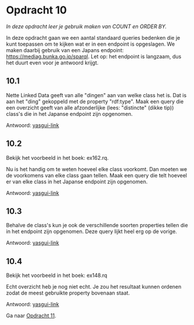 # Opdracht 10
_In deze opdracht leer je gebruik maken van COUNT en ORDER BY._

In deze opdracht gaan we een aantal standaard queries bedenken die je kunt toepassen om te kijken wat er in een endpoint is opgeslagen. We maken daarbij gebruik van een Japans endpoint: 
https://mediag.bunka.go.jp/sparql. Let op: het endpoint is langzaam, dus het duurt even voor je antwoord krijgt.

## 10.1 

Nette Linked Data geeft van alle "dingen" aan van welke class het is. Dat is aan het "ding" gekoppeld met de property "rdf:type". Maak een query die een overzicht geeft van alle afzonderlijke (lees: "distincte" (dikke tip)) class's die in het Japanse endpoint zijn opgenomen.

Antwoord: [yasgui-link](https://yasgui.triply.cc/?query=PREFIX%20rdf%3A%20%3Chttp%3A%2F%2Fwww.w3.org%2F1999%2F02%2F22-rdf-syntax-ns%23%3E%0APREFIX%20rdfs%3A%20%3Chttp%3A%2F%2Fwww.w3.org%2F2000%2F01%2Frdf-schema%23%3E%0ASELECT%20*%20WHERE%20%7B%0A%20%20%3Fsub%20%3Fpred%20%3Fobj%20.%0A%7D%20%0ALIMIT%2010&endpoint=http%3A%2F%2Fldf.fi%2Fmufi%2Fsparql#query=PREFIX%20rdf%3A%20%3Chttp%3A%2F%2Fwww.w3.org%2F1999%2F02%2F22-rdf-syntax-ns%23%3E%0ASELECT%20DISTINCT%20%3Fclass%20WHERE%20%7B%0A%20%20%3Fsub%20rdf%3Atype%20%3Fclass%20.%0A%7D%20&endpoint=https%3A%2F%2Fmediag.bunka.go.jp%2Fsparql&requestMethod=POST&tabTitle=Query&headers=%7B%7D&contentTypeConstruct=application%2Fn-triples%2C*%2F*%3Bq%3D0.9&contentTypeSelect=application%2Fsparql-results%2Bjson%2C*%2F*%3Bq%3D0.9&outputFormat=table)

## 10.2 
Bekijk het voorbeeld in het boek: ex162.rq.

Nu is het handig om te weten hoeveel elke class voorkomt. Dan moeten we de voorkomens van elke class gaan tellen. Maak een query die telt hoeveel er van elke class in het Japanse endpoint zijn opgenomen.

Antwoord: [yasgui-link](https://yasgui.triply.cc/?query=PREFIX%20rdf%3A%20%3Chttp%3A%2F%2Fwww.w3.org%2F1999%2F02%2F22-rdf-syntax-ns%23%3E%0APREFIX%20rdfs%3A%20%3Chttp%3A%2F%2Fwww.w3.org%2F2000%2F01%2Frdf-schema%23%3E%0ASELECT%20*%20WHERE%20%7B%0A%20%20%3Fsub%20%3Fpred%20%3Fobj%20.%0A%7D%20%0ALIMIT%2010&endpoint=http%3A%2F%2Fldf.fi%2Fmufi%2Fsparql#query=PREFIX%20rdf%3A%20%3Chttp%3A%2F%2Fwww.w3.org%2F1999%2F02%2F22-rdf-syntax-ns%23%3E%0ASELECT%20%3Fclass%20(COUNT(%3Fclass)%20AS%20%3FclassCount)%20WHERE%20%7B%0A%20%20%3Fsub%20rdf%3Atype%20%3Fclass%20.%0A%7D%20%0AGROUP%20BY%20%3Fclass&endpoint=https%3A%2F%2Fmediag.bunka.go.jp%2Fsparql&requestMethod=POST&tabTitle=Query%201&headers=%7B%7D&contentTypeConstruct=application%2Fn-triples%2C*%2F*%3Bq%3D0.9&contentTypeSelect=application%2Fsparql-results%2Bjson%2C*%2F*%3Bq%3D0.9&outputFormat=table)

## 10.3
Behalve de class's kun je ook de verschillende soorten properties tellen die in het endpoint zijn opgenomen. Deze query lijkt heel erg op de vorige.

Antwoord: [yasgui-link](https://yasgui.triply.cc/?query=PREFIX%20rdf%3A%20%3Chttp%3A%2F%2Fwww.w3.org%2F1999%2F02%2F22-rdf-syntax-ns%23%3E%0APREFIX%20rdfs%3A%20%3Chttp%3A%2F%2Fwww.w3.org%2F2000%2F01%2Frdf-schema%23%3E%0ASELECT%20*%20WHERE%20%7B%0A%20%20%3Fsub%20%3Fpred%20%3Fobj%20.%0A%7D%20%0ALIMIT%2010&endpoint=http%3A%2F%2Fldf.fi%2Fmufi%2Fsparql#query=SELECT%20%3Fpred%20(COUNT(%3Fpred)%20AS%20%3FpredCount)%20WHERE%20%7B%0A%20%20%3Fsub%20%3Fpred%20%3Fobj%20.%0A%7D%20%0AGROUP%20BY%20%3Fpred&endpoint=https%3A%2F%2Fmediag.bunka.go.jp%2Fsparql&requestMethod=POST&tabTitle=Query%201&headers=%7B%7D&contentTypeConstruct=application%2Fn-triples%2C*%2F*%3Bq%3D0.9&contentTypeSelect=application%2Fsparql-results%2Bjson%2C*%2F*%3Bq%3D0.9&outputFormat=table)

## 10.4
Bekijk het voorbeeld in het boek: ex148.rq

Echt overzicht heb je nog niet echt. Je zou het resultaat kunnen ordenen zodat de meest gebruikte property bovenaan staat.

Antwoord: [yasgui-link](https://yasgui.triply.cc/?query=PREFIX%20rdf%3A%20%3Chttp%3A%2F%2Fwww.w3.org%2F1999%2F02%2F22-rdf-syntax-ns%23%3E%0APREFIX%20rdfs%3A%20%3Chttp%3A%2F%2Fwww.w3.org%2F2000%2F01%2Frdf-schema%23%3E%0ASELECT%20*%20WHERE%20%7B%0A%20%20%3Fsub%20%3Fpred%20%3Fobj%20.%0A%7D%20%0ALIMIT%2010&endpoint=http%3A%2F%2Fldf.fi%2Fmufi%2Fsparql#query=SELECT%20%3Fpred%20(COUNT(%3Fpred)%20AS%20%3FpredCount)%20WHERE%20%7B%0A%20%20%3Fsub%20%3Fpred%20%3Fobj%20.%0A%7D%20%0AGROUP%20BY%20%3Fpred%0AORDER%20BY%20DESC(%3FpredCount)&endpoint=https%3A%2F%2Fmediag.bunka.go.jp%2Fsparql&requestMethod=POST&tabTitle=Query%201&headers=%7B%7D&contentTypeConstruct=application%2Fn-triples%2C*%2F*%3Bq%3D0.9&contentTypeSelect=application%2Fsparql-results%2Bjson%2C*%2F*%3Bq%3D0.9&outputFormat=table)

Ga naar [Opdracht 11](opdracht11.md).